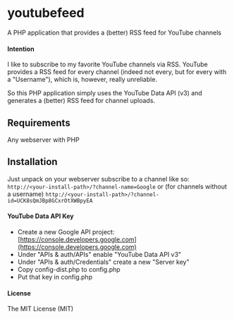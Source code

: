 youtubefeed
===========

A PHP application that provides a (better) RSS feed for YouTube channels

#### Intention
I like to subscribe to my favorite YouTube channels via RSS.
YouTube provides a RSS feed for every channel (indeed not every, but for every with a "Username"), which is, however, really unreliable.

So this PHP application simply uses the YouTube Data API (v3) and generates a (better) RSS feed for channel uploads.

## Requirements
Any webserver with PHP

## Installation
Just unpack on your webserver subscribe to a channel like so:
`http://<your-install-path>/?channel-name=Google`
or (for channels without a username)
`http://<your-install-path>/?channel-id=UCK8sQmJBp8GCxrOtXWBpyEA`

#### YouTube Data API Key
- Create a new Google API project: [https://console.developers.google.com](https://console.developers.google.com)
- Under "APIs & auth/APIs" enable "YouTube Data API v3"
- Under "APIs & auth/Credentials" create a new "Server key"
- Copy config-dist.php to config.php
- Put that key in config.php

#### License
The MIT License (MIT)
